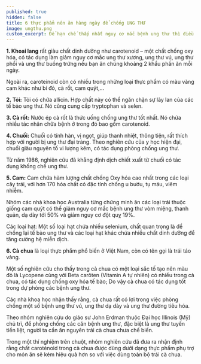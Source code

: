 ```yaml
---
published: true
hidden: false
title: 6 thực phẩm nên ăn hàng ngày để chống UNG THƯ
image: ungthu.png
custom_excerpt: Để hạn chế thấp nhất nguy cơ mắc bệnh ung thư thì điều dễ dàng nhất có thể làm là chỉ cần thêm các thực phẩm chế độ ăn hàng ngày.
---
```

**1. Khoai lang** rất giàu chất dinh dưỡng như carotenoid – một chất chống oxy hóa, có tác dụng làm giảm nguy cơ mắc ung thư xương, ung thư vú, ung thư phổi và ung thư buồng trứng nếu bạn ăn chúng khoảng 2 khẩu phần ăn mỗi ngày.

Ngoài ra, caroteinoid còn có nhiều trong những loại thực phẩm có màu vàng cam khác như bí đỏ, cà rốt, cam quýt,…

**2. Tỏi:** Tỏi có chứa allicin. Hợp chất này có thể ngăn chặn sự lây lan của các tế bào ung thư. Nó cũng cung cấp tryptophan và selen.

**3. Cà rốt:** Nước ép cà rốt là thức uống chống ung thư tốt nhất. Nó chứa nhiều tác nhân chữa bệnh ở trong đó bao gồm carotenoid.

**4. Chuối:** Chuối có tính hàn, vị ngọt, giúp thanh nhiệt, thông tiện, rất thích hợp với người bị ung thư đại tràng. Theo nghiên cứu của y học hiện đại, chuối giàu nguyên tố vi lượng kẽm, có tác dụng phòng chống ung thư.

Từ năm 1986, nghiên cứu đã khẳng định dịch chiết xuất từ chuối có tác dụng khống chế ung thư. 

**5. Cam:** Cam chứa hàm lượng chất chống Oxy hóa cao nhất trong các loại cây trái, với hơn 170 hóa chất có đặc tính chống u bướu, tụ máu, viêm nhiễm.

Nhóm các nhà khoa học Australia từng chứng minh ăn các loại trái thuộc giống cam quýt có thể giảm nguy cơ mắc bệnh ung thư vòm miệng, thanh quản, dạ dày tới 50% và giảm nguy cơ đột quỵ 19%.

Các loại hạt: Một số loại hạt chứa nhiều selenium, chất quan trọng là để chống lại tế bào ung thư và các loại hạt khác chứa nhiều chất dinh dưỡng để tăng cường hệ miễn dịch.

**6. Cà chua** là loại thực phẩm phổ biến ở Việt Nam, còn có tên gọi là trái táo vàng.

Một số nghiên cứu cho thấy trong cà chua có một loại sắc tố tạo nên màu đỏ là Lycopene cùng với Beta carôten (Vitamin A tự nhiên) có nhiều trong cà chua, có tác dụng chống oxy hóa tế bào; Do vậy cà chua có tác dụng tốt trong dự phòng các bệnh ung thư.

Các nhà khoa học nhận thấy rằng, cà chua rất có lợi trong việc phòng chống một số bệnh ung thư vú, ung thư dạ dày và ung thư đường tiêu hóa.

Theo nhóm nghiên cứu do giáo sư John Erdman thuộc Đại học Illinois (Mỹ) chủ trì, để phòng chống các căn bệnh ung thư, đặc biệt là ung thư tuyến tiền liệt, người ta cần ăn nguyên trái cà chua chưa chế biến.

Trong một thí nghiệm trên chuột, nhóm nghiên cứu đã đưa ra nhận định rằng chất caroténoid trong cà chua được dùng dưới dạng thực phẩm phụ trợ cho món ăn sẽ kém hiệu quả hơn so với việc dùng toàn bộ trái cà chua.